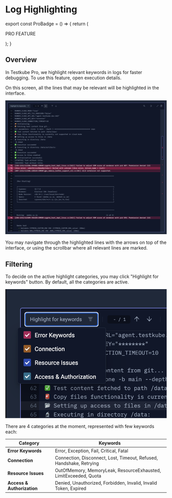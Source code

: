 # Log Highlighting

export const ProBadge = () => {
  return (
    <span>
      <p class="pro-badge">PRO FEATURE</p>
    </span>
  );
}

<ProBadge />

## Overview

In Testkube Pro, we highlight relevant keywords in logs for faster debugging. To use this feature, open execution details.

On this screen, all the lines that may be relevant will be highlighted in the interface.

![log-highlighting.png](../../img/log-highlighting.png)

You may navigate through the highlighted lines with the arrows on top of the interface,
or using the scrollbar where all relevant lines are marked.

## Filtering

To decide on the active highlight categories, you may click "Highlight for keywords" button.
By default, all the categories are active.

![log-highlighting-filtering.png](../../img/log-highlighting-filtering.png)

There are 4 categories at the moment, represented with few keywords each:

| Category                   | Keywords                                                            |
|----------------------------|---------------------------------------------------------------------|
| **Error Keywords**         | Error, Exception, Fail, Critical, Fatal                             |
| **Connection**             | Connection, Disconnect, Lost, Timeout, Refused, Handshake, Retrying |
| **Resource Issues**        | OutOfMemory, MemoryLeak, ResourceExhausted, LimitExceeded, Quota    |
| **Access & Authorization** | Denied, Unauthorized, Forbidden, Invalid, Invalid Token, Expired    |